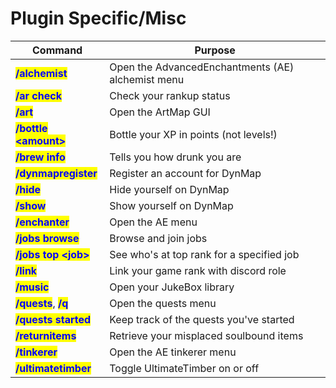 # Plugin Specific/Misc

| Command                                                                               | Purpose                                           |
| ------------------------------------------------------------------------------------- | ------------------------------------------------- |
| <mark style="color:blue;">**/alchemist**</mark>                                       | Open the AdvancedEnchantments (AE) alchemist menu |
| <mark style="color:blue;">**/ar check**</mark>                                        | Check your rankup status                          |
| <mark style="color:blue;">**/art**</mark>                                             | Open the ArtMap GUI                               |
| <mark style="color:blue;">**/bottle \<amount>**</mark>                                | Bottle your XP in points (not levels!)            |
| <mark style="color:blue;">**/brew info**</mark>                                       | Tells you how drunk you are                       |
| <mark style="color:blue;">**/dynmapregister**</mark>                                  | Register an account for DynMap                    |
| <mark style="color:blue;">**/hide**</mark>                                            | Hide yourself on DynMap                           |
| <mark style="color:blue;">**/show**</mark>                                            | Show yourself on DynMap                           |
| <mark style="color:blue;">**/enchanter**</mark>                                       | Open the AE menu                                  |
| <mark style="color:blue;">**/jobs browse**</mark>                                     | Browse and join jobs                              |
| <mark style="color:blue;">**/jobs top \<job>**</mark>                                 | See who's at top rank for a specified job         |
| <mark style="color:blue;">**/link**</mark>                                            | Link your game rank with discord role             |
| <mark style="color:blue;">**/music**</mark>                                           | Open your JukeBox library                         |
| <mark style="color:blue;">**/quests**</mark>, <mark style="color:blue;">**/q**</mark> | Open the quests menu                              |
| <mark style="color:blue;">**/quests started**</mark>                                  | Keep track of the quests you've started           |
| <mark style="color:blue;">**/returnitems**</mark>                                     | Retrieve your misplaced soulbound items           |
| <mark style="color:blue;">**/tinkerer**</mark>                                        | Open the AE tinkerer menu                         |
| <mark style="color:blue;">**/ultimatetimber**</mark>                                  | Toggle UltimateTimber on or off                   |
